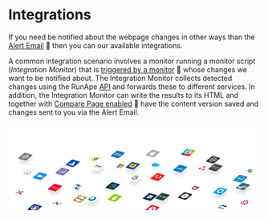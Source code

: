 **Integrations**
==================================================

If you need be notified about the webpage changes in other ways than the [Alert Email](https://runape.com/Docs/UserGuide/alert_emails.htm) :blue_book: then you can our available integrations.

A common integration scenario involves a monitor running a monitor script (*Integration Monitor*) that is [triggered by a monitor](https://runape.com/Docs/UserGuide/schedule_and_triggers.htm#id_5) :blue_book: whose changes we want to be notified about. The Integration Monitor collects detected changes using the RunApe [API](https://github.com/RunApe/MonitorScripts/tree/master/node_modules#comapijs) and forwards these to different services. In addition, the Integration Monitor can write the results to its HTML and together with [Compare Page enabled](https://runape.com/Docs/UserGuide/monitor_script.htm#id_4) :blue_book: have the content version saved and changes sent to you via the Alert Email.
 
![img](https://github.com/RunApe/MediaFiles/raw/master/Git/Integrations.png)